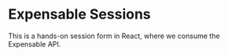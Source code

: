 # Expensable Sessions
This is a hands-on session form in React, where we consume the Expensable API.
